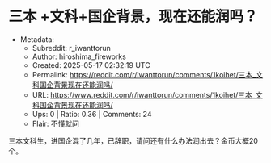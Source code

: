 # 三本 +文科+国企背景，现在还能润吗？

- Metadata:
  - Subreddit: r_iwanttorun
  - Author: hiroshima_fireworks
  - Created: 2025-05-17 02:32:19 UTC
  - Permalink: https://reddit.com/r/iwanttorun/comments/1koihet/三本_文科国企背景现在还能润吗/
  - URL: https://www.reddit.com/r/iwanttorun/comments/1koihet/三本_文科国企背景现在还能润吗/
  - Ups: 0 | Ratio: 0.36 | Comments: 24
  - Flair: 不懂就问


三本文科生，进国企混了几年，已辞职，请问还有什么办法润出去？金币大概20个。

